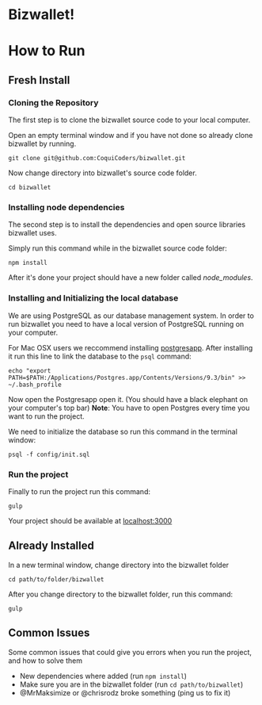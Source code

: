 # Bizwallet!

# How to Run

## Fresh Install

### Cloning the Repository

The first step is to clone the bizwallet source code to your local computer.

Open an empty terminal window and if you have not done so already clone bizwallet by running.

```
git clone git@github.com:CoquiCoders/bizwallet.git
```

Now change directory into bizwallet's source code folder.

```
cd bizwallet
```

### Installing node dependencies

The second step is to install the dependencies and open source libraries bizwallet uses.

Simply run this command while in the bizwallet source code folder:

```
npm install
```

After it's done your project should have a new folder called *node_modules*.

### Installing and Initializing the local database

We are using PostgreSQL as our database management system. In order to run bizwallet you need to have a local version of PostgreSQL running on your computer.

For Mac OSX users we reccommend installing [postgresapp](http://postgresapp.com). After installing it run this line to link the database to the `psql` command:

```
echo "export PATH=$PATH:/Applications/Postgres.app/Contents/Versions/9.3/bin" >> ~/.bash_profile
```

Now open the Postgresapp open it. (You should have a black elephant on your computer's top bar)
**Note**: You have to open Postgres every time you want to run the project.

We need to initialize the database so run this command in the terminal window:

```
psql -f config/init.sql
```


### Run the project

Finally to run the project run this command:

```
gulp
```

Your project should be available at [localhost:3000](http://localhost:3000)

## Already Installed

In a new terminal window, change directory into the bizwallet folder

```
cd path/to/folder/bizwallet
```

After you change directory to the bizwallet folder, run this command:

```
gulp
```

## Common Issues

Some common issues that could give you errors when you run the project, and how to solve them

* New dependencies where added (run `npm install`)
* Make sure you are in the bizwallet folder (run `cd path/to/bizwallet`)
* @MrMaksimize or @chrisrodz broke something (ping us to fix it)
